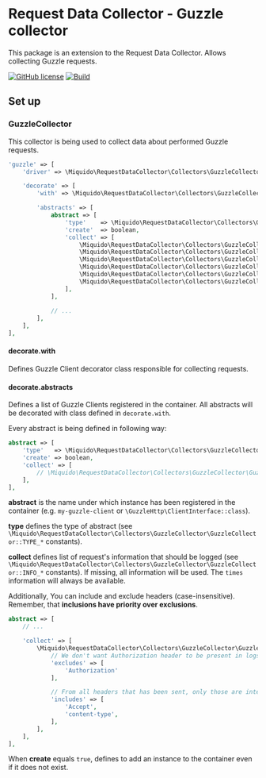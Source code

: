 # Request Data Collector - Guzzle collector

This package is an extension to the Request Data Collector. Allows collecting Guzzle requests.

[![GitHub license](https://img.shields.io/badge/license-Apache2.0-brightgreen.svg)](https://github.com/miquido/request-data-collector-guzzle/blob/master/LICENSE)
[![Build](https://travis-ci.org/miquido/request-data-collector-guzzle.svg?branch=master)](https://travis-ci.org/miquido/request-data-collector-guzzle)

## Set up

### GuzzleCollector

This collector is being used to collect data about performed Guzzle requests.

```php
'guzzle' => [
	'driver' => \Miquido\RequestDataCollector\Collectors\GuzzleCollector\GuzzleCollector::class,

	'decorate' => [
		'with' => \Miquido\RequestDataCollector\Collectors\GuzzleCollector\Guzzle6ClientDecorator::class,

		'abstracts' => [
			abstract => [
				'type'    => \Miquido\RequestDataCollector\Collectors\GuzzleCollector\GuzzleCollector::TYPE_*,
				'create'  => boolean,
				'collect' => [
					\Miquido\RequestDataCollector\Collectors\GuzzleCollector\GuzzleCollector::INFO_BY,
					\Miquido\RequestDataCollector\Collectors\GuzzleCollector\GuzzleCollector::INFO_VIA,
					\Miquido\RequestDataCollector\Collectors\GuzzleCollector\GuzzleCollector::INFO_METHOD,
					\Miquido\RequestDataCollector\Collectors\GuzzleCollector\GuzzleCollector::INFO_URI,
					\Miquido\RequestDataCollector\Collectors\GuzzleCollector\GuzzleCollector::INFO_HEADERS,
					\Miquido\RequestDataCollector\Collectors\GuzzleCollector\GuzzleCollector::INFO_OPTIONS,
				],
			],
			
			// ...
		],
	],
],
```

#### decorate.with

Defines Guzzle Client decorator class responsible for collecting requests.

#### decorate.abstracts

Defines a list of Guzzle Clients registered in the container. All abstracts will be decorated with class defined in `decorate.with`.

Every abstract is being defined in following way:

```php
abstract => [
	'type'   => \Miquido\RequestDataCollector\Collectors\GuzzleCollector\GuzzleCollector::TYPE_*,
	'create' => boolean,
	'collect' => [
		// \Miquido\RequestDataCollector\Collectors\GuzzleCollector\GuzzleCollector::INFO_*
	],
],
```

**abstract** is the name under which instance has been registered in the container (e.g. `my-guzzle-client` or `\GuzzleHttp\ClientInterface::class`).

**type** defines the type of abstract (see `\Miquido\RequestDataCollector\Collectors\GuzzleCollector\GuzzleCollector::TYPE_*` constants).

**collect** defines list of request's information that should be logged (see `\Miquido\RequestDataCollector\Collectors\GuzzleCollector\GuzzleCollector::INFO_*` constants). If missing, all information will be used. The `times` information will always be available.

Additionally, You can include and exclude headers (case-insensitive). Remember, that **inclusions have priority over exclusions**.

```php
abstract => [
	// ...

	'collect' => [
		\Miquido\RequestDataCollector\Collectors\GuzzleCollector\GuzzleCollector::INFO_HEADERS => [
			// We don't want Authorization header to be present in logs
			'excludes' => [
				'Authorization'
			],

			// From all headers that has been sent, only those are interesting for us
			'includes' => [
				'Accept',
				'content-type',
			],
		],
	],
],
```

When **create** equals `true`, defines to add an instance to the container even if it does not exist.
